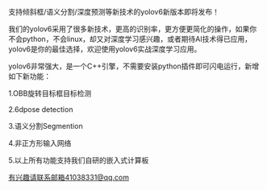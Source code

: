 支持倾斜框/语义分割/深度预测等新技术的yolov6新版本即将发布！

我们的yolov6采用了很多新技术，更高的识别率，更方便更简化的操作，如果你不会python，不会linux，却又对深度学习感兴趣，或者期待AI技术得已应用，
yolov6是你的最佳选择，欢迎使用yolov6实战深度学习应用。

yolov6非常强大，是一个C++引擎，不需要安装python插件即可闪电运行，新增如下新功能：

1.OBB旋转目标框目标检测

2.6dpose detection

3.语义分割Segmention

4.非正方形输入网络

5.以上所有功能支持我们自研的嵌入式计算板

有兴趣请联系邮箱41038331@qq.com
